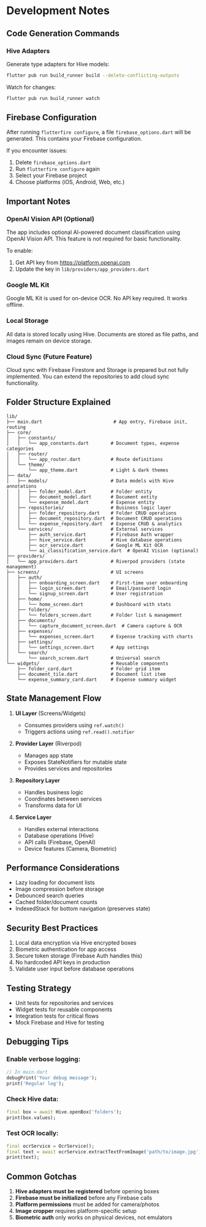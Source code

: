 # Development Notes

## Code Generation Commands

### Hive Adapters

Generate type adapters for Hive models:

```bash
flutter pub run build_runner build --delete-conflicting-outputs
```

Watch for changes:

```bash
flutter pub run build_runner watch
```

## Firebase Configuration

After running `flutterfire configure`, a file `firebase_options.dart` will be generated. This contains your Firebase configuration.

If you encounter issues:

1. Delete `firebase_options.dart`
2. Run `flutterfire configure` again
3. Select your Firebase project
4. Choose platforms (iOS, Android, Web, etc.)

## Important Notes

### OpenAI Vision API (Optional)

The app includes optional AI-powered document classification using OpenAI Vision API. This feature is not required for basic functionality.

To enable:

1. Get API key from https://platform.openai.com
2. Update the key in `lib/providers/app_providers.dart`

### Google ML Kit

Google ML Kit is used for on-device OCR. No API key required. It works offline.

### Local Storage

All data is stored locally using Hive. Documents are stored as file paths, and images remain on device storage.

### Cloud Sync (Future Feature)

Cloud sync with Firebase Firestore and Storage is prepared but not fully implemented. You can extend the repositories to add cloud sync functionality.

## Folder Structure Explained

```
lib/
├── main.dart                          # App entry, Firebase init, routing
├── core/
│   ├── constants/
│   │   └── app_constants.dart        # Document types, expense categories
│   ├── router/
│   │   └── app_router.dart           # Route definitions
│   └── theme/
│       └── app_theme.dart            # Light & dark themes
├── data/
│   ├── models/                       # Data models with Hive annotations
│   │   ├── folder_model.dart         # Folder entity
│   │   ├── document_model.dart       # Document entity
│   │   └── expense_model.dart        # Expense entity
│   ├── repositories/                 # Business logic layer
│   │   ├── folder_repository.dart    # Folder CRUD operations
│   │   ├── document_repository.dart  # Document CRUD operations
│   │   └── expense_repository.dart   # Expense CRUD & analytics
│   └── services/                     # External services
│       ├── auth_service.dart         # Firebase Auth wrapper
│       ├── hive_service.dart         # Hive database operations
│       ├── ocr_service.dart          # Google ML Kit OCR
│       └── ai_classification_service.dart  # OpenAI Vision (optional)
├── providers/
│   └── app_providers.dart            # Riverpod providers (state management)
├── screens/                          # UI screens
│   ├── auth/
│   │   ├── onboarding_screen.dart    # First-time user onboarding
│   │   ├── login_screen.dart         # Email/password login
│   │   └── signup_screen.dart        # User registration
│   ├── home/
│   │   └── home_screen.dart          # Dashboard with stats
│   ├── folders/
│   │   └── folders_screen.dart       # Folder list & management
│   ├── documents/
│   │   └── capture_document_screen.dart  # Camera capture & OCR
│   ├── expenses/
│   │   └── expenses_screen.dart      # Expense tracking with charts
│   ├── settings/
│   │   └── settings_screen.dart      # App settings
│   └── search/
│       └── search_screen.dart        # Universal search
└── widgets/                          # Reusable components
    ├── folder_card.dart              # Folder grid item
    ├── document_tile.dart            # Document list item
    └── expense_summary_card.dart     # Expense summary widget

```

## State Management Flow

1. **UI Layer** (Screens/Widgets)

   - Consumes providers using `ref.watch()`
   - Triggers actions using `ref.read().notifier`

2. **Provider Layer** (Riverpod)

   - Manages app state
   - Exposes StateNotifiers for mutable state
   - Provides services and repositories

3. **Repository Layer**

   - Handles business logic
   - Coordinates between services
   - Transforms data for UI

4. **Service Layer**
   - Handles external interactions
   - Database operations (Hive)
   - API calls (Firebase, OpenAI)
   - Device features (Camera, Biometric)

## Performance Considerations

- Lazy loading for document lists
- Image compression before storage
- Debounced search queries
- Cached folder/document counts
- IndexedStack for bottom navigation (preserves state)

## Security Best Practices

1. Local data encryption via Hive encrypted boxes
2. Biometric authentication for app access
3. Secure token storage (Firebase Auth handles this)
4. No hardcoded API keys in production
5. Validate user input before database operations

## Testing Strategy

- Unit tests for repositories and services
- Widget tests for reusable components
- Integration tests for critical flows
- Mock Firebase and Hive for testing

## Debugging Tips

### Enable verbose logging:

```dart
// In main.dart
debugPrint('Your debug message');
print('Regular log');
```

### Check Hive data:

```dart
final box = await Hive.openBox('folders');
print(box.values);
```

### Test OCR locally:

```dart
final ocrService = OcrService();
final text = await ocrService.extractTextFromImage('path/to/image.jpg');
print(text);
```

## Common Gotchas

1. **Hive adapters must be registered** before opening boxes
2. **Firebase must be initialized** before any Firebase calls
3. **Platform permissions** must be added for camera/photos
4. **Image cropper** requires platform-specific setup
5. **Biometric auth** only works on physical devices, not emulators
